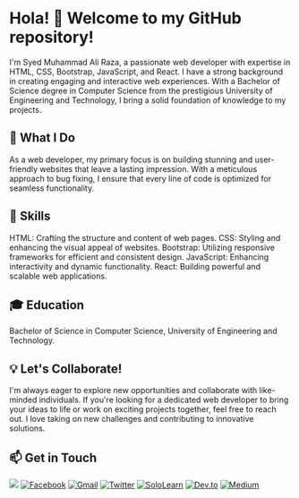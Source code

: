 # Hola! 👋 Welcome to my GitHub repository!
I'm Syed Muhammad Ali Raza, a passionate web developer with expertise in HTML, CSS, Bootstrap, JavaScript, and React. I have a strong background in creating engaging and interactive web experiences. With a Bachelor of Science degree in Computer Science from the prestigious University of Engineering and Technology, I bring a solid foundation of knowledge to my projects.

## 🚀 What I Do
As a web developer, my primary focus is on building stunning and user-friendly websites that leave a lasting impression. With a meticulous approach to bug fixing, I ensure that every line of code is optimized for seamless functionality.

## 💼 Skills
HTML: Crafting the structure and content of web pages.
CSS: Styling and enhancing the visual appeal of websites.
Bootstrap: Utilizing responsive frameworks for efficient and consistent design.
JavaScript: Enhancing interactivity and dynamic functionality.
React: Building powerful and scalable web applications.
## 🎓 Education
Bachelor of Science in Computer Science, University of Engineering and Technology.
## 💡 Let's Collaborate!
I'm always eager to explore new opportunities and collaborate with like-minded individuals. If you're looking for a dedicated web developer to bring your ideas to life or work on exciting projects together, feel free to reach out. I love taking on new challenges and contributing to innovative solutions.

## 📫 Get in Touch


[![](https://img.shields.io/badge/-LinkedIn-0077B5?logo=linkedin&logoColor=white&style=for-the-badge)](https://pk.linkedin.com/in/syed-muhammad-ali-raza-9b6215146)
[![Facebook](https://img.shields.io/badge/-Facebook-1877F2?logo=facebook&logoColor=white&style=for-the-badge)](https://www.facebook.com/syedmuhammadalirazaa)
[![Gmail](https://img.shields.io/badge/-Gmail-D14836?logo=gmail&logoColor=white&style=for-the-badge)](mailto:smaliraza412@gmail.com)
[![Twitter](https://img.shields.io/badge/-Twitter-1DA1F2?logo=twitter&logoColor=white&style=for-the-badge)](https://twitter.com/syed_m_aliraza)
[![SoloLearn](https://img.shields.io/badge/-SoloLearn-FF6B00?logo=sololearn&logoColor=white&style=for-the-badge)](https://www.sololearn.com/profile/8955049)
[![Dev.to](https://img.shields.io/badge/-Dev.to-0A0A0A?logo=dev.to&logoColor=white&style=for-the-badge)](https://dev.to/syedmuhammadaliraza)
[![Medium](https://img.shields.io/badge/-Academia.edu-8C4B4E?logo=academia.edu&logoColor=white&style=for-the-badge)](https://uet.academia.edu/SyedMuhammadAliRaza)


